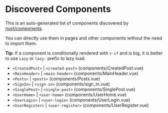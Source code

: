 # Discovered Components

This is an auto-generated list of components discovered by [nuxt/components](https://github.com/nuxt/components).

You can directly use them in pages and other components without the need to import them.

**Tip:** If a component is conditionally rendered with `v-if` and is big, it is better to use `Lazy` or `lazy-` prefix to lazy load.

- `<CreatedPost>` | `<created-post>` (components/CreatedPost.vue)
- `<MainHeader>` | `<main-header>` (components/MainHeader.vue)
- `<Posts>` | `<posts>` (components/Posts.vue)
- `<SignIn>` | `<sign-in>` (components/sign_in.vue)
- `<SinglePost>` | `<single-post>` (components/SinglePost.vue)
- `<UserHome>` | `<user-home>` (components/UserHome.vue)
- `<UserLogin>` | `<user-login>` (components/UserLogin.vue)
- `<UserRegister>` | `<user-register>` (components/UserRegister.vue)
